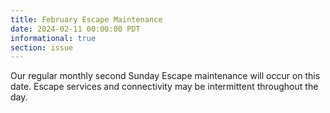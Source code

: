 ```yaml
---
title: February Escape Maintenance 
date: 2024-02-11 00:00:00 PDT
informational: true
section: issue
---
```


Our regular monthly second Sunday Escape maintenance will occur on this date. Escape services and connectivity may be intermittent throughout the day.

